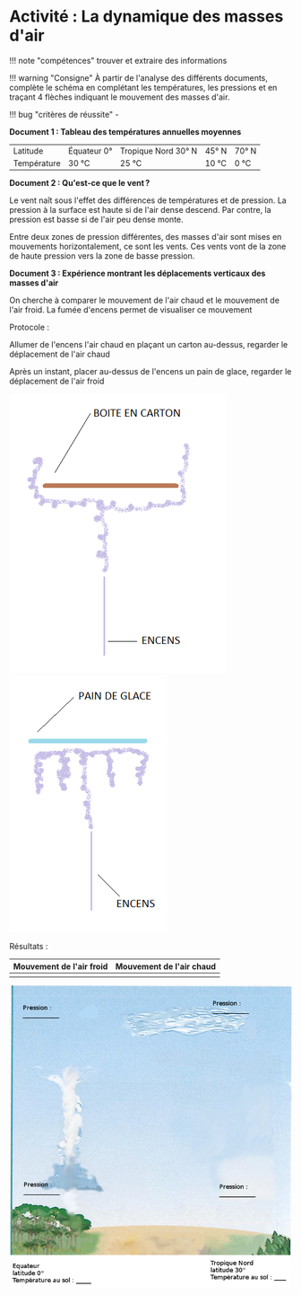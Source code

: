 # Activité : La dynamique des masses d'air

!!! note "compétences"
    trouver et extraire des informations


!!! warning "Consigne"
    À partir de l'analyse des différents documents, complète le schéma en complétant les températures, les pressions et en traçant 4 flèches indiquant le mouvement des masses d'air.

!!! bug "critères de réussite"
    -

**Document 1 : Tableau des températures annuelles moyennes**

| | | | | |
|---|---|---|---|---|
| Latitude   |      Équateur 0°   |  Tropique Nord 30° N  |      45° N |   70° N | 
|  Température  |    30 °C    |       25 °C      |                10 °C |   0 °C| 




**Document 2 : Qu'est-ce que le vent ?**

Le vent naît sous l'effet des différences de températures et de
pression. La pression à la surface est haute si de l'air dense descend.
Par contre, la pression est basse si de l'air peu dense monte.

Entre deux zones de pression différentes, des masses d'air sont mises en
mouvements horizontalement, ce sont les vents. Ces vents vont de la zone
de haute pression vers la zone de basse pression.

**Document 3 : Expérience montrant les déplacements verticaux des masses d'air**

On cherche à comparer le mouvement de l'air chaud et le mouvement de l'air froid. La fumée d'encens permet de visualiser ce mouvement

Protocole :

Allumer de l'encens l'air chaud en plaçant un carton au-dessus, regarder
le déplacement de l'air chaud

Après un instant, placer au-dessus de l'encens un pain de glace,
regarder le déplacement de l'air froid

![Alt text](image.png)
![Alt text](image-1.png)

Résultats :

 | Mouvement de l'air froid   |         Mouvement de l'air chaud |
 |---|---|     
 | | |                         


![](Pictures/image3.png)







